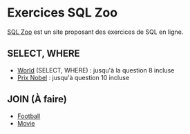 # Exercices SQL Zoo

[SQL Zoo](https://sqlzoo.net/wiki/SQL_Tutorial) est un site proposant des exercices de SQL en ligne.

## SELECT, WHERE

- [World](https://sqlzoo.net/wiki/SELECT_from_WORLD_Tutorial) (SELECT, WHERE) : jusqu'à la question 8 incluse  
- [Prix Nobel](https://sqlzoo.net/wiki/SELECT_from_Nobel_Tutorial) : jusqu'à question 10 incluse  

## JOIN (À faire)

- [Football](https://sqlzoo.net/wiki/The_JOIN_operation)  
- [Movie](https://sqlzoo.net/wiki/More_JOIN_operations)
